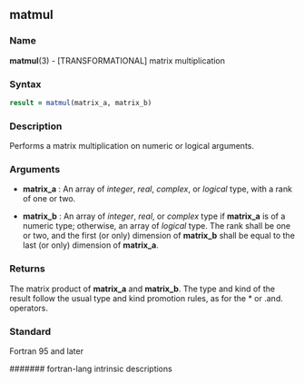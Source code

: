 ## matmul
### __Name__

__matmul__(3) - \[TRANSFORMATIONAL\] matrix multiplication


### __Syntax__
```fortran
result = matmul(matrix_a, matrix_b)
```
### __Description__

Performs a matrix multiplication on numeric or logical arguments.

### __Arguments__

  - __matrix\_a__
    : An array of _integer_, _real_, _complex_, or _logical_ type, with a rank of
    one or two.

  - __matrix\_b__
    : An array of _integer_, _real_, or _complex_ type if __matrix\_a__ is of a
    numeric type; otherwise, an array of _logical_ type. The rank shall be
    one or two, and the first (or only) dimension of __matrix\_b__ shall be
    equal to the last (or only) dimension of __matrix\_a__.

### __Returns__

The matrix product of __matrix\_a__ and __matrix\_b__. The type and kind of the
result follow the usual type and kind promotion rules, as for the \* or
.and. operators.

### __Standard__

Fortran 95 and later

####### fortran-lang intrinsic descriptions
